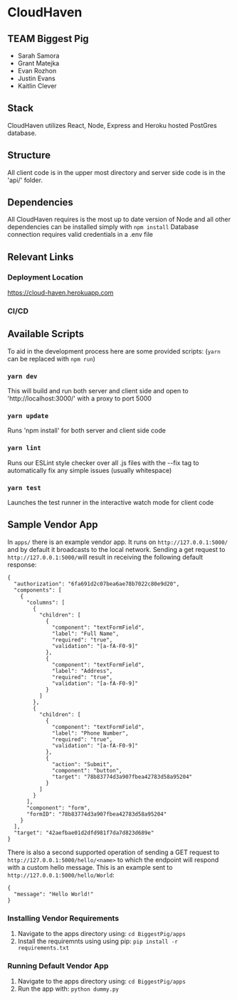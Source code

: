# CloudHaven
## TEAM Biggest Pig
- Sarah Samora
- Grant Matejka
- Evan Rozhon
- Justin Evans
- Kaitlin Clever

## Stack

CloudHaven utilizes React, Node, Express and Heroku hosted PostGres database.

## Structure

All client code is in the upper most directory and server side code is in the 'api/' folder.

## Dependencies

All CloudHaven requires is the most up to date version of Node and all other dependencies can be installed simply with `npm install`
Database connection requires valid credentials in a .env file

## Relevant Links

### Deployment Location
https://cloud-haven.herokuapp.com

### CI/CD

## Available Scripts

To aid in the development process here are some provided scripts:
(`yarn` can be replaced with `npm run`)

### `yarn dev`

This will build and run both server and client side and open to 'http://localhost:3000/' with a proxy to port 5000

### `yarn update`

Runs 'npm install' for both server and client side code

### `yarn lint`

Runs our ESLint style checker over all .js files with the --fix tag to automatically fix any simple issues (usually whitespace)

### `yarn test`

Launches the test runner in the interactive watch mode for client code

## Sample Vendor App
In `apps/` there is an example vendor app. It runs on `http://127.0.0.1:5000/` and by default it broadcasts to the local network. Sending a get request to `http://127.0.0.1:5000/`will result in receiving the following default response: 
```
{
  "authorization": "6fa691d2c07bea6ae78b7022c80e9d20",
  "components": [
    {
      "columns": [
        {
          "children": [
            {
              "component": "textFormField",
              "label": "Full Name",
              "required": "true",
              "validation": "[a-fA-F0-9]"
            },
            {
              "component": "textFormField",
              "label": "Address",
              "required": "true",
              "validation": "[a-fA-F0-9]"
            }
          ]
        },
        {
          "children": [
            {
              "component": "textFormField",
              "label": "Phone Number",
              "required": "true",
              "validation": "[a-fA-F0-9]"
            },
            {
              "action": "Submit",
              "component": "button",
              "target": "78b83774d3a907fbea42783d58a95204"
            }
          ]
        }
      ],
      "component": "form",
      "formID": "78b83774d3a907fbea42783d58a95204"
    }
  ],
  "target": "42aefbae01d2dfd981f7da7d823d689e"
}
```
There is also a second supported operation of sending a GET request to `http://127.0.0.1:5000/hello/<name>` to which the endpoint will respond with a custom hello message. This is an example sent to `http://127.0.0.1:5000/hello/World`:
```
{
  "message": "Hello World!"
}
```
### Installing Vendor Requirements
1. Navigate to the apps directory using: `cd BiggestPig/apps` 
2. Install the requiremnts using using pip:  `pip install -r requirements.txt`

### Running Default Vendor App
1. Navigate to the apps directory using: `cd BiggestPig/apps` 
2. Run the app with: `python dummy.py`
